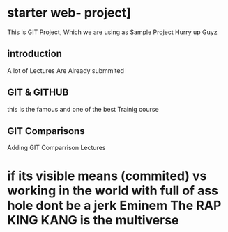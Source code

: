 # starter web- project]
This is GIT Project, Which we are using as Sample Project
Hurry up Guyz

## introduction
A lot of Lectures Are Already submmited

## GIT & GITHUB
this is the famous and one of the best Trainig course


## GIT Comparisons
Adding GIT Comparrison Lectures

if its visible means (commited) vs working
in the world with full of ass hole dont be a jerk
Eminem The RAP KING
KANG is the multiverse
=======
